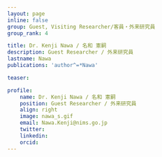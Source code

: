 ```yaml
---
layout: page
inline: false
group: Guest, Visiting Researcher/客員・外来研究員
group_rank: 4

title: Dr. Kenji Nawa / 名和 憲嗣
description: Guest Researcher / 外来研究員
lastname: Nawa
publications: 'author^=*Nawa'

teaser: 

profile:
    name: Dr. Kenji Nawa / 名和 憲嗣
    position: Guest Researcher / 外来研究員
    align: right
    image: nawa_s.gif
    email: Nawa.Kenji@nims.go.jp
    twitter: 
    linkedin: 
    orcid: 
---
```


